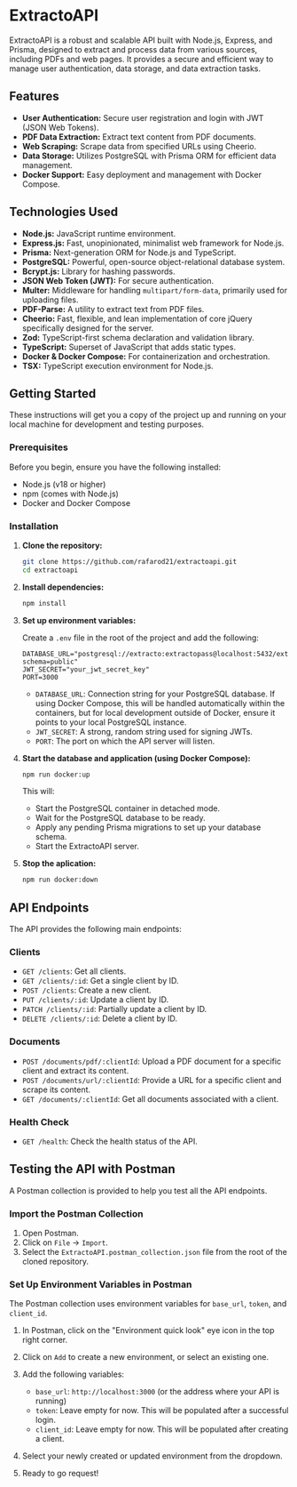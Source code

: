 # ExtractoAPI

ExtractoAPI is a robust and scalable API built with Node.js, Express, and Prisma, designed to extract and process data from various sources, including PDFs and web pages. It provides a secure and efficient way to manage user authentication, data storage, and data extraction tasks.

## Features

- **User Authentication:** Secure user registration and login with JWT (JSON Web Tokens).
- **PDF Data Extraction:** Extract text content from PDF documents.
- **Web Scraping:** Scrape data from specified URLs using Cheerio.
- **Data Storage:** Utilizes PostgreSQL with Prisma ORM for efficient data management.
- **Docker Support:** Easy deployment and management with Docker Compose.

## Technologies Used

- **Node.js:** JavaScript runtime environment.
- **Express.js:** Fast, unopinionated, minimalist web framework for Node.js.
- **Prisma:** Next-generation ORM for Node.js and TypeScript.
- **PostgreSQL:** Powerful, open-source object-relational database system.
- **Bcrypt.js:** Library for hashing passwords.
- **JSON Web Token (JWT):** For secure authentication.
- **Multer:** Middleware for handling `multipart/form-data`, primarily used for uploading files.
- **PDF-Parse:** A utility to extract text from PDF files.
- **Cheerio:** Fast, flexible, and lean implementation of core jQuery specifically designed for the server.
- **Zod:** TypeScript-first schema declaration and validation library.
- **TypeScript:** Superset of JavaScript that adds static types.
- **Docker & Docker Compose:** For containerization and orchestration.
- **TSX:** TypeScript execution environment for Node.js.

## Getting Started

These instructions will get you a copy of the project up and running on your local machine for development and testing purposes.

### Prerequisites

Before you begin, ensure you have the following installed:

- Node.js (v18 or higher)
- npm (comes with Node.js)
- Docker and Docker Compose

### Installation

1. **Clone the repository:**

   ```bash
   git clone https://github.com/rafarod21/extractoapi.git
   cd extractoapi
   ```

2. **Install dependencies:**

   ```bash
   npm install
   ```

3. **Set up environment variables:**

   Create a `.env` file in the root of the project and add the following:

   ```
   DATABASE_URL="postgresql://extracto:extractopass@localhost:5432/extractodb?schema=public"
   JWT_SECRET="your_jwt_secret_key"
   PORT=3000
   ```

   - `DATABASE_URL`: Connection string for your PostgreSQL database. If using Docker Compose, this will be handled automatically within the containers, but for local development outside of Docker, ensure it points to your local PostgreSQL instance.
   - `JWT_SECRET`: A strong, random string used for signing JWTs.
   - `PORT`: The port on which the API server will listen.

4. **Start the database and application (using Docker Compose):**

   ```bash
   npm run docker:up
   ```

   This will:

   - Start the PostgreSQL container in detached mode.
   - Wait for the PostgreSQL database to be ready.
   - Apply any pending Prisma migrations to set up your database schema.
   - Start the ExtractoAPI server.

5. **Stop the aplication:**
   ```bash
   npm run docker:down
   ```

## API Endpoints

The API provides the following main endpoints:

### Clients

- `GET /clients`: Get all clients.
- `GET /clients/:id`: Get a single client by ID.
- `POST /clients`: Create a new client.
- `PUT /clients/:id`: Update a client by ID.
- `PATCH /clients/:id`: Partially update a client by ID.
- `DELETE /clients/:id`: Delete a client by ID.

### Documents

- `POST /documents/pdf/:clientId`: Upload a PDF document for a specific client and extract its content.
- `POST /documents/url/:clientId`: Provide a URL for a specific client and scrape its content.
- `GET /documents/:clientId`: Get all documents associated with a client.

### Health Check

- `GET /health`: Check the health status of the API.

## Testing the API with Postman

A Postman collection is provided to help you test all the API endpoints.

### Import the Postman Collection

1. Open Postman.
2. Click on `File` -> `Import`.
3. Select the `ExtractoAPI.postman_collection.json` file from the root of the cloned repository.

### Set Up Environment Variables in Postman

The Postman collection uses environment variables for `base_url`, `token`, and `client_id`.

1. In Postman, click on the "Environment quick look" eye icon in the top right corner.
2. Click on `Add` to create a new environment, or select an existing one.
3. Add the following variables:

   - `base_url`: `http://localhost:3000` (or the address where your API is running)
   - `token`: Leave empty for now. This will be populated after a successful login.
   - `client_id`: Leave empty for now. This will be populated after creating a client.

4. Select your newly created or updated environment from the dropdown.
5. Ready to go request!

